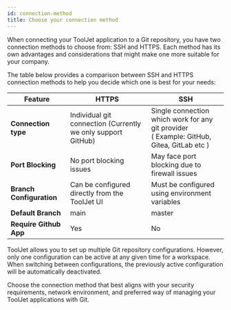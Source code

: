 ```yaml
---
id: connection-method
title: Choose your connection method
---
```


When connecting your ToolJet application to a Git repository, you have two connection methods to choose from: SSH and HTTPS. Each method has its own advantages and considerations that might make one more suitable for your company. 


The table below provides a comparison between SSH and HTTPS connection methods to help you decide which one is best for your needs:

| Feature | HTTPS | SSH |
|---------|-----|-------|
| **Connection type** |  Individual git connection (Currently we only support GitHub)  | Single connection which work for any git provider <br/> ( Example: GitHub, Gitea, GitLab etc )  |
| **Port Blocking** | No port blocking issues  | May face port blocking due to firewall issues  |
| **Branch Configuration** | Can be configured directly from the ToolJet UI | Must be configured using environment variables |
| **Default Branch** | main | master |
| **Require Github App** | Yes | No |

ToolJet allows you to set up multiple Git repository configurations. However, only one configuration can be active at any given time for a workspace. When switching between configurations, the previously active configuration will be automatically deactivated.

Choose the connection method that best aligns with your security requirements, network environment, and preferred way of managing your ToolJet applications with Git.